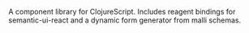 
A component library for ClojureScript. Includes reagent bindings for semantic-ui-react and a dynamic form generator from malli schemas. 